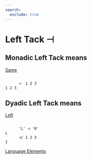 ```yaml
---
search:
  exclude: true
---
```






<h1 class="heading"><span class="name">Left Tack</span> <span class="command">⊣</span></h1>


## Monadic Left Tack means


[Same](../primitive-functions/same.md)
```apl

      ⊣  1 2 3
1 2 3
```

## Dyadic Left Tack means


[Left](../primitive-functions/left.md)
```apl

      'L' ⊣ 'R'
L
      ⊣/ 1 2 3
1

```


[Language Elements](./language-elements.md)


